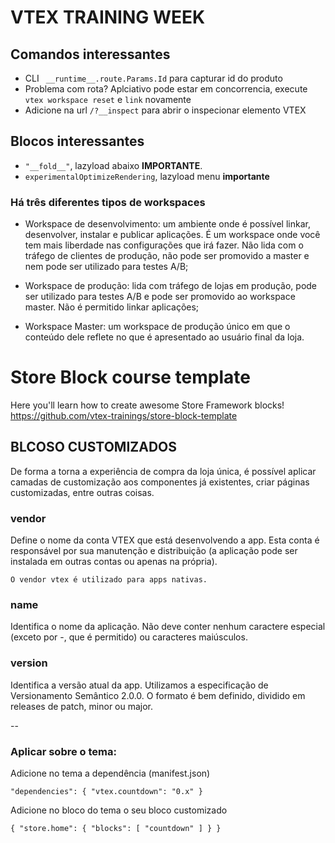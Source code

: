# VTEX TRAINING WEEK

## Comandos interessantes
- CLI ` __runtime__.route.Params.Id` para capturar id do produto
- Problema com rota? Aplciativo pode estar em concorrencia, execute `vtex workspace reset` e `link` novamente
- Adicione na url `/?__inspect` para abrir o inspecionar elemento VTEX

## Blocos interessantes
- `"__fold__"`, lazyload abaixo **IMPORTANTE**.
- `experimentalOptimizeRendering`, lazyload menu **importante**

### Há três diferentes tipos de workspaces
- Workspace de desenvolvimento: um ambiente onde é possível linkar, desenvolver, instalar e publicar aplicações. É um workspace onde você tem mais liberdade nas configurações que irá fazer. Não lida com o tráfego de clientes de produção, não pode ser promovido a master e nem pode ser utilizado para testes A/B;

- Workspace de produção: lida com tráfego de lojas em produção, pode ser utilizado para testes A/B e pode ser promovido ao workspace master. Não é permitido linkar aplicações;

- Workspace Master: um workspace de produção único em que o conteúdo dele reflete no que é apresentado ao usuário final da loja.


# Store Block course template

Here you'll learn how to create awesome Store Framework blocks!
https://github.com/vtex-trainings/store-block-template

## BLCOSO CUSTOMIZADOS
De forma a torna a experiência de compra da loja única, é possível aplicar camadas de customização aos componentes já existentes, criar páginas customizadas, entre outras coisas.

### vendor
Define o nome da conta VTEX que está desenvolvendo a app. Esta conta é responsável por sua manutenção e distribuição (a aplicação pode ser instalada em outras contas ou apenas na própria).

`O vendor vtex é utilizado para apps nativas.`

### name
Identifica o nome da aplicação. Não deve conter nenhum caractere especial (exceto por -, que é permitido) ou caracteres maiúsculos.

###  version
Identifica a versão atual da app. Utilizamos a especificação de Versionamento Semântico 2.0.0. O formato é bem definido, dividido em releases de patch, minor ou major.

--

###  Aplicar sobre o tema:
Adicione no tema a dependência (manifest.json)

`"dependencies": {
"vtex.countdown": "0.x"
}`

Adicione no bloco do tema o seu bloco customizado   

`{
  "store.home": {
    "blocks": [
      "countdown"
    ]
  }
}`